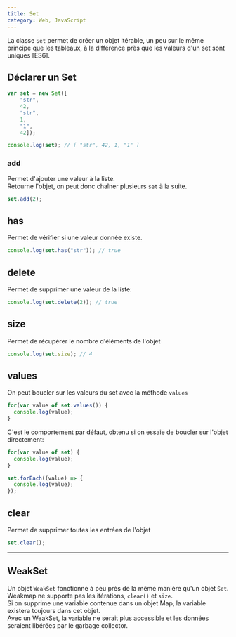 ```yaml
---
title: Set
category: Web, JavaScript
---
```


La classe `Set` permet de créer un objet itérable, un peu sur le même principe que les tableaux, à la différence près que les valeurs d'un set sont uniques [ES6].

## Déclarer un Set

``` js
var set = new Set([
    "str",
    42,
    "str",
    1,
    "1",
    42]);

console.log(set); // [ "str", 42, 1, "1" ]
```

### add

Permet d'ajouter une valeur à la liste.  
Retourne l'objet, on peut donc chaîner plusieurs `set` à la suite.

``` js
set.add(2);
```

## has

Permet de vérifier si une valeur donnée existe.

``` js
console.log(set.has("str")); // true
```

## delete

Permet de supprimer une valeur de la liste:

``` js
console.log(set.delete(2)); // true
```

## size

Permet de récupérer le nombre d'éléments de l'objet

``` js
console.log(set.size); // 4
```

## values

On peut boucler sur les valeurs du set avec la méthode `values`

``` js
for(var value of set.values()) {
  console.log(value);
}
```

C'est le comportement par défaut, obtenu si on essaie de boucler sur l'objet directement:

``` js
for(var value of set) {
  console.log(value);
}
```

``` js
set.forEach((value) => {
  console.log(value);
});
```

## clear

Permet de supprimer toutes les entrées de l'objet

``` js
set.clear();
```

---

## WeakSet

Un objet `WeakSet` fonctionne à peu près de la même manière qu'un objet `Set`.  
Weakmap ne supporte pas les itérations, `clear()` et `size`.  
Si on supprime une variable contenue dans un objet Map, la variable existera toujours dans cet objet.  
Avec un WeakSet, la variable ne serait plus accessible et les données seraient libérées par le garbage collector.
